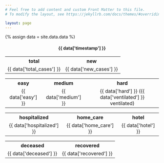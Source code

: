 ```yaml
---
# Feel free to add content and custom Front Matter to this file.
# To modify the layout, see https://jekyllrb.com/docs/themes/#overriding-theme-defaults

layout: page
---
```


{% assign data = site.data.data %}

<center><h4>{{ data['timestamp'] }}</h4></center>

<style>
table {
  border: none;
  border-collapse: collapse;
  table-layout: fixed;
  width: 100%;
  text-align: center;
}
</style>

<table>
  <tr>
    <th>total</th>
    <th>new</th>
  </tr>
  <tr>
    <td>{{ data['total_cases'] }}</td>
    <td>{{ data['new_cases'] }}</td>
  </tr>
</table>

<table>
  <tr>
    <th>easy</th>
    <th>medium</th>
    <th>hard</th>
  </tr>
  <tr>
    <td>{{ data['easy'] }}</td>
    <td>{{ data['medium'] }}</td>
    <td>{{ data['hard'] }} ({{ data['ventilated'] }} ventilated) </td>
  </tr>
</table>

<table>
  <tr>
    <th>hospitalized</th>
    <th>home_care</th>
    <th>hotel</th>
  </tr>
  <tr>
    <td>{{ data['hospitalized'] }}</td>
    <td>{{ data['home_care'] }}</td>
    <td>{{ data['hotel'] }}</td>
  </tr>
</table>


<table>
  <tr>
    <th>deceased</th>
    <th>recovered</th>
  </tr>
  <tr>
    <td>{{ data['deceased'] }}</td>
    <td>{{ data['recovered'] }}</td>
  </tr>
</table>
